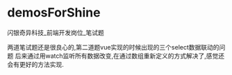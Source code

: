 ﻿# demosForShine
闪银奇异科技_前端开发岗位_笔试题

两道笔试题还是很良心的,第二道题vue实现的时候出现的三个select数据联动的问题
后来通过用watch监听所有数据改变,在通过数组重新定义的方式解决了,感觉还会有更好的方法实现.
